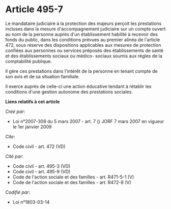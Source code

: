 # Article 495-7

Le mandataire judiciaire à la protection des majeurs perçoit les prestations incluses dans la mesure d'accompagnement
judiciaire sur un compte ouvert au nom de la personne auprès d'un établissement habilité à recevoir des fonds du public, dans
les conditions prévues au premier alinéa de l'article 472, sous réserve des dispositions applicables aux mesures de
protection confiées aux personnes ou services préposés des établissements de santé et des établissements sociaux ou médico-
sociaux soumis aux règles de la comptabilité publique. 

Il gère ces prestations dans l'intérêt de la personne en tenant compte de son avis et de sa situation familiale. 

Il exerce auprès de celle-ci une action éducative tendant à rétablir les conditions d'une gestion autonome des prestations
sociales.

**Liens relatifs à cet article**

_Créé par_:

  - Loi n°2007-308 du 5 mars 2007 - art. 7 () JORF 7 mars 2007 en vigueur le 1er janvier 2009

_Cite_:

  - Code civil - art. 472 (VD)

_Cité par_:

  - Code civil - art. 495-3 (VD)
  - Code civil - art. 495-9 (VD)
  - Code de l'action sociale et des familles - art. R471-5-1 (V)
  - Code de l'action sociale et des familles - art. R472-8 (V)

_Codifié par_:

  - Loi n°1803-03-14
